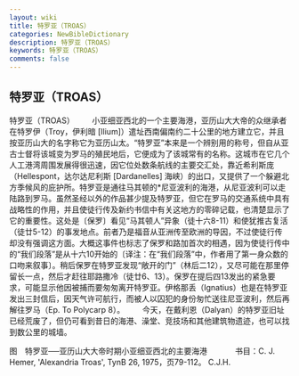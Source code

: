 ```yaml
---
layout: wiki
title: 特罗亚（TROAS）
categories: NewBibleDictionary
description: 特罗亚（TROAS）
keywords: 特罗亚（TROAS）
comments: false
---
```


## 特罗亚（TROAS）



特罗亚（TROAS）
　　小亚细亚西北的一个主要海港，亚历山大大帝的众继承者在特罗伊（Troy，伊利暗 [Ilium]）遣址西南偏南约二十公里的地方建立它，并且按亚历山大的名字称它为亚历山太。“特罗亚”本来是一个辨别用的称号，但自从亚古士督将该城变为罗马的殖民地后，它便成为了该城常有的名称。这城市在它几个人工港湾周围发展得很迅速，因它位处数条航线的主要交汇处，靠近希利斯庞（Hellespont，达尔达尼利斯 [Dardanelles] 海峡）的出口，又提供了一个躲避北方季候风的庇护所。特罗亚是通往马其顿的*尼亚波利的海港，从尼亚波利可以走陆路到罗马。虽然圣经以外的作品甚少提及特罗亚，但它在罗马的交通系统中具有战略性的作用，并且使徒行传及新约书信中有关这地方的零碎记载，也清楚显示了它的重要性。这处是〔保罗〕看见“马其顿人”异象（徒十六8-11）和使犹推古复活（徒廿5-12）的事发地点。前者乃是福音从亚洲传至欧洲的导因，不过使徒行传却没有强调这方面。大概这事件也标志了保罗和路加首次的相遇，因为使徒行传中的“我们段落”是从十六10开始的〔译注：在“我们段落”中，作者用了第一身众数的口吻来叙事〕。稍后保罗在特罗亚发现“敞开的门”（林后二12），又尽可能在那里停留长一点，然后才赶往耶路撒冷（徒廿6、13）。保罗在提后四13发出的紧急要求，可能显示他因被捕而要匆匆离开特罗亚。伊格那丢（Ignatius）也是在特罗亚发出三封信后，因天气许可航行，而被人以囚犯的身份匆忙送往尼亚波利，然后再解往罗马（Ep. To Polycarp 8）。
　　今天，在戴利恩（Dalyan）的特罗亚旧址已经荒废了，但仍可看到昔日的海港、澡堂、竞技场和其他建筑物遗迹，也可以找到数公里的城墙。
　


图　特罗亚──亚历山大大帝时期小亚细亚西北的主要海港
　
　　书目：C. J. Hemer, 'Alexandria
Troas', TynB 26, 1975，页79-112。
C.J.H.




